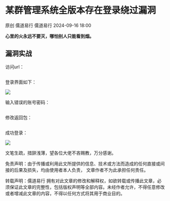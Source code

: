 #  某群管理系统全版本存在登录绕过漏洞   
原创 儒道易行  儒道易行   2024-09-16 18:00  
  
**心里的火永远不要灭，哪怕别人只能看到烟。**  
## 漏洞实战  
  
访问url：  
```
```  
  
登录界面如下：  
  
![](https://mmbiz.qpic.cn/mmbiz_png/v94hWOZcBpyMiber0uIsdUVia4fFHibd6qAFRh0Gk0xjc1jt1IBVibSpgoIbv6YDD2jOYxZcNgQEgFfSprrAVGWqHA/640?wx_fmt=png&from=appmsg "")  
  
输入错误的账号密码：  
```
```  
  
修改返回包：  
```
```  
  
成功登录：  
  
![](https://mmbiz.qpic.cn/mmbiz_png/v94hWOZcBpyMiber0uIsdUVia4fFHibd6qAnfhRsyI2Q5yqfcNMiaPf98s1vzzdCaIXb0FZFbACfm2ggL0FWMXGicNg/640?wx_fmt=png&from=appmsg "")  
  
文笔生疏，措辞浅薄，望各位大佬不吝赐教，万分感谢。  
  
免责声明：由于传播或利用此文所提供的信息、技术或方法而造成的任何直接或间接的后果及损失，均由使用者本人负责， 文章作者不为此承担任何责任。  
  
转载声明：儒道易行 拥有对此文章的修改和解释权，如欲转载或传播此文章，必须保证此文章的完整性，包括版权声明等全部内容。未经作者允许，不得任意修改或者增减此文章的内容，不得以任何方式将其用于商业目的。  
```
```  
  
  
